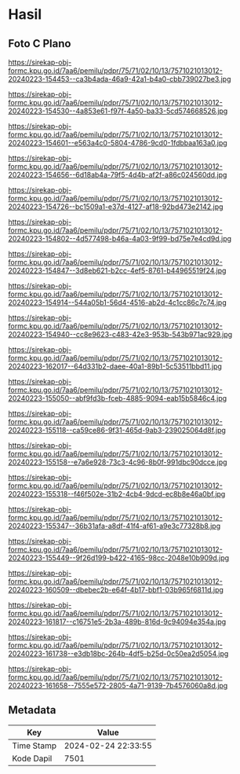 # Hasil

## Foto C Plano

https://sirekap-obj-formc.kpu.go.id/7aa6/pemilu/pdpr/75/71/02/10/13/7571021013012-20240223-154453--ca3b4ada-46a9-42a1-b4a0-cbb739027be3.jpg

https://sirekap-obj-formc.kpu.go.id/7aa6/pemilu/pdpr/75/71/02/10/13/7571021013012-20240223-154530--4a853e61-f97f-4a50-ba33-5cd574668526.jpg

https://sirekap-obj-formc.kpu.go.id/7aa6/pemilu/pdpr/75/71/02/10/13/7571021013012-20240223-154601--e563a4c0-5804-4786-9cd0-1fdbbaa163a0.jpg

https://sirekap-obj-formc.kpu.go.id/7aa6/pemilu/pdpr/75/71/02/10/13/7571021013012-20240223-154656--6d18ab4a-79f5-4d4b-af2f-a86c024560dd.jpg

https://sirekap-obj-formc.kpu.go.id/7aa6/pemilu/pdpr/75/71/02/10/13/7571021013012-20240223-154726--bc1509a1-e37d-4127-af18-92bd473e2142.jpg

https://sirekap-obj-formc.kpu.go.id/7aa6/pemilu/pdpr/75/71/02/10/13/7571021013012-20240223-154802--4d577498-b46a-4a03-9f99-bd75e7e4cd9d.jpg

https://sirekap-obj-formc.kpu.go.id/7aa6/pemilu/pdpr/75/71/02/10/13/7571021013012-20240223-154847--3d8eb621-b2cc-4ef5-8761-b44965519f24.jpg

https://sirekap-obj-formc.kpu.go.id/7aa6/pemilu/pdpr/75/71/02/10/13/7571021013012-20240223-154914--544a05b1-56d4-4516-ab2d-4c1cc86c7c74.jpg

https://sirekap-obj-formc.kpu.go.id/7aa6/pemilu/pdpr/75/71/02/10/13/7571021013012-20240223-154940--cc8e9623-c483-42e3-953b-543b971ac929.jpg

https://sirekap-obj-formc.kpu.go.id/7aa6/pemilu/pdpr/75/71/02/10/13/7571021013012-20240223-162017--64d331b2-daee-40a1-89b1-5c53511bbd11.jpg

https://sirekap-obj-formc.kpu.go.id/7aa6/pemilu/pdpr/75/71/02/10/13/7571021013012-20240223-155050--abf9fd3b-fceb-4885-9094-eab15b5846c4.jpg

https://sirekap-obj-formc.kpu.go.id/7aa6/pemilu/pdpr/75/71/02/10/13/7571021013012-20240223-155118--ca59ce86-9f31-465d-9ab3-239025064d8f.jpg

https://sirekap-obj-formc.kpu.go.id/7aa6/pemilu/pdpr/75/71/02/10/13/7571021013012-20240223-155158--e7a6e928-73c3-4c96-8b0f-991dbc90dcce.jpg

https://sirekap-obj-formc.kpu.go.id/7aa6/pemilu/pdpr/75/71/02/10/13/7571021013012-20240223-155318--f46f502e-31b2-4cb4-9dcd-ec8b8e46a0bf.jpg

https://sirekap-obj-formc.kpu.go.id/7aa6/pemilu/pdpr/75/71/02/10/13/7571021013012-20240223-155347--36b31afa-a8df-41f4-af61-a9e3c77328b8.jpg

https://sirekap-obj-formc.kpu.go.id/7aa6/pemilu/pdpr/75/71/02/10/13/7571021013012-20240223-155449--9f26d199-b422-4165-98cc-2048e10b909d.jpg

https://sirekap-obj-formc.kpu.go.id/7aa6/pemilu/pdpr/75/71/02/10/13/7571021013012-20240223-160509--dbebec2b-e64f-4b17-bbf1-03b965f6811d.jpg

https://sirekap-obj-formc.kpu.go.id/7aa6/pemilu/pdpr/75/71/02/10/13/7571021013012-20240223-161817--c16751e5-2b3a-489b-816d-9c94094e354a.jpg

https://sirekap-obj-formc.kpu.go.id/7aa6/pemilu/pdpr/75/71/02/10/13/7571021013012-20240223-161738--e3db18bc-264b-4df5-b25d-0c50ea2d5054.jpg

https://sirekap-obj-formc.kpu.go.id/7aa6/pemilu/pdpr/75/71/02/10/13/7571021013012-20240223-161658--7555e572-2805-4a71-9139-7b4576060a8d.jpg


## Metadata

| Key        | Value               |
| ---------- | ------------------- |
| Time Stamp | 2024-02-24 22:33:55 |
| Kode Dapil | 7501                |




